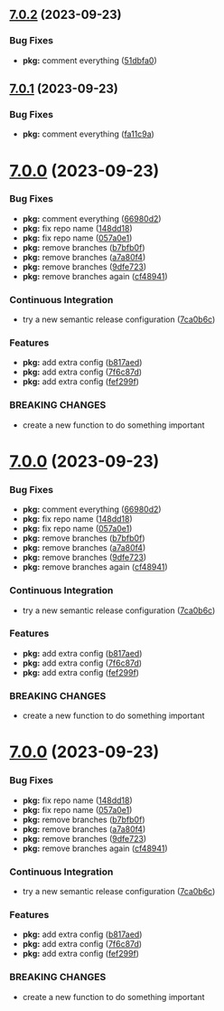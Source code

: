 ## [7.0.2](https://github.com/aebone/semantic-commits/compare/v7.0.1...v7.0.2) (2023-09-23)


### Bug Fixes

* **pkg:** comment everything ([51dbfa0](https://github.com/aebone/semantic-commits/commit/51dbfa0918d4e958f350cff2c3c4a501ad7e8608))

## [7.0.1](https://github.com/aebone/semantic-commits/compare/v7.0.0...v7.0.1) (2023-09-23)


### Bug Fixes

* **pkg:** comment everything ([fa11c9a](https://github.com/aebone/semantic-commits/commit/fa11c9a5d156f4be64ec0c8d72c4d287a301d5e8))

# [7.0.0](https://github.com/aebone/semantic-commits/compare/v6.0.0...v7.0.0) (2023-09-23)


### Bug Fixes

* **pkg:** comment everything ([66980d2](https://github.com/aebone/semantic-commits/commit/66980d299c109086e7f459adf7aae952f685ce8e))
* **pkg:** fix repo name ([148dd18](https://github.com/aebone/semantic-commits/commit/148dd186bfa60b8e6fbc02681a22fcb62de84525))
* **pkg:** fix repo name ([057a0e1](https://github.com/aebone/semantic-commits/commit/057a0e1772f0a617b26100fb36deeead290c3d7a))
* **pkg:** remove branches ([b7bfb0f](https://github.com/aebone/semantic-commits/commit/b7bfb0feb8852d7b8e37f63ec2cfcee9b98e0775))
* **pkg:** remove branches ([a7a80f4](https://github.com/aebone/semantic-commits/commit/a7a80f4d7af1b258bd5f1d2e6209363e8234368a))
* **pkg:** remove branches ([9dfe723](https://github.com/aebone/semantic-commits/commit/9dfe723a0bec3f368d7cebde9b26513c94a8d576))
* **pkg:** remove branches again ([cf48941](https://github.com/aebone/semantic-commits/commit/cf48941a101bcade865a8336cbaee01ae5b12084))


### Continuous Integration

* try a new semantic release configuration ([7ca0b6c](https://github.com/aebone/semantic-commits/commit/7ca0b6c12675b76b6feb3313687f75166af1f8ff))


### Features

* **pkg:** add extra config ([b817aed](https://github.com/aebone/semantic-commits/commit/b817aed3b2a1dce0cbb4be4fd6477bd919cd2f5d))
* **pkg:** add extra config ([7f6c87d](https://github.com/aebone/semantic-commits/commit/7f6c87d77cc3f2327b5b40816bcb853b24c5b489))
* **pkg:** add extra config ([fef299f](https://github.com/aebone/semantic-commits/commit/fef299f2790ca02d98032619f4136c7f6eb264c6))


### BREAKING CHANGES

* create a new function to do something important

# [7.0.0](https://github.com/aebone/semantic-commits/compare/v6.0.0...v7.0.0) (2023-09-23)


### Bug Fixes

* **pkg:** comment everything ([66980d2](https://github.com/aebone/semantic-commits/commit/66980d299c109086e7f459adf7aae952f685ce8e))
* **pkg:** fix repo name ([148dd18](https://github.com/aebone/semantic-commits/commit/148dd186bfa60b8e6fbc02681a22fcb62de84525))
* **pkg:** fix repo name ([057a0e1](https://github.com/aebone/semantic-commits/commit/057a0e1772f0a617b26100fb36deeead290c3d7a))
* **pkg:** remove branches ([b7bfb0f](https://github.com/aebone/semantic-commits/commit/b7bfb0feb8852d7b8e37f63ec2cfcee9b98e0775))
* **pkg:** remove branches ([a7a80f4](https://github.com/aebone/semantic-commits/commit/a7a80f4d7af1b258bd5f1d2e6209363e8234368a))
* **pkg:** remove branches ([9dfe723](https://github.com/aebone/semantic-commits/commit/9dfe723a0bec3f368d7cebde9b26513c94a8d576))
* **pkg:** remove branches again ([cf48941](https://github.com/aebone/semantic-commits/commit/cf48941a101bcade865a8336cbaee01ae5b12084))


### Continuous Integration

* try a new semantic release configuration ([7ca0b6c](https://github.com/aebone/semantic-commits/commit/7ca0b6c12675b76b6feb3313687f75166af1f8ff))


### Features

* **pkg:** add extra config ([b817aed](https://github.com/aebone/semantic-commits/commit/b817aed3b2a1dce0cbb4be4fd6477bd919cd2f5d))
* **pkg:** add extra config ([7f6c87d](https://github.com/aebone/semantic-commits/commit/7f6c87d77cc3f2327b5b40816bcb853b24c5b489))
* **pkg:** add extra config ([fef299f](https://github.com/aebone/semantic-commits/commit/fef299f2790ca02d98032619f4136c7f6eb264c6))


### BREAKING CHANGES

* create a new function to do something important

# [7.0.0](https://github.com/aebone/semantic-commits/compare/v6.0.0...v7.0.0) (2023-09-23)


### Bug Fixes

* **pkg:** fix repo name ([148dd18](https://github.com/aebone/semantic-commits/commit/148dd186bfa60b8e6fbc02681a22fcb62de84525))
* **pkg:** fix repo name ([057a0e1](https://github.com/aebone/semantic-commits/commit/057a0e1772f0a617b26100fb36deeead290c3d7a))
* **pkg:** remove branches ([b7bfb0f](https://github.com/aebone/semantic-commits/commit/b7bfb0feb8852d7b8e37f63ec2cfcee9b98e0775))
* **pkg:** remove branches ([a7a80f4](https://github.com/aebone/semantic-commits/commit/a7a80f4d7af1b258bd5f1d2e6209363e8234368a))
* **pkg:** remove branches ([9dfe723](https://github.com/aebone/semantic-commits/commit/9dfe723a0bec3f368d7cebde9b26513c94a8d576))
* **pkg:** remove branches again ([cf48941](https://github.com/aebone/semantic-commits/commit/cf48941a101bcade865a8336cbaee01ae5b12084))


### Continuous Integration

* try a new semantic release configuration ([7ca0b6c](https://github.com/aebone/semantic-commits/commit/7ca0b6c12675b76b6feb3313687f75166af1f8ff))


### Features

* **pkg:** add extra config ([b817aed](https://github.com/aebone/semantic-commits/commit/b817aed3b2a1dce0cbb4be4fd6477bd919cd2f5d))
* **pkg:** add extra config ([7f6c87d](https://github.com/aebone/semantic-commits/commit/7f6c87d77cc3f2327b5b40816bcb853b24c5b489))
* **pkg:** add extra config ([fef299f](https://github.com/aebone/semantic-commits/commit/fef299f2790ca02d98032619f4136c7f6eb264c6))


### BREAKING CHANGES

* create a new function to do something important
